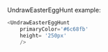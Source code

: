 UndrawEasterEggHunt example:
```js 
<UndrawEasterEggHunt
    primaryColor='#6c68fb'
    height= '250px'
    />
```